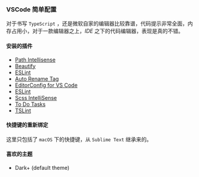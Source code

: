 ### VSCode 简单配置

对于书写 `TypeScript` ，还是微软自家的编辑器比较靠谱，代码提示非常全面，内存占用小，对于一款编辑器之上，*IDE* 之下的代码编辑器，表现是真的不错。

#### 安装的插件

- [Path Intellisense][2]
- [Beautify][3]
- [ESLint][5]
- [Auto Rename Tag][7]
- [EditorConfig for VS Code][8]
- [ESLint][9]
- [Scss IntelliSense][14]
- [To Do Tasks][16]
- [TSLint][17]

#### 快捷键的重新绑定

这里只包括了 `macOS` 下的快捷键，从 `Sublime Text` 继承来的。

#### 喜欢的主题

- Dark+ (default theme)

[2]: https://github.com/ChristianKohler/PathIntellisense
[3]: https://github.com/HookyQR/VSCodeBeautify
[5]: https://github.com/Microsoft/vscode-eslint
[7]: https://github.com/formulahendry/vscode-auto-rename-tag
[8]: https://github.com/editorconfig/editorconfig-vscode
[9]: https://github.com/Microsoft/vscode-eslint
[14]: https://github.com/mrmlnc/vscode-scss
[16]: https://github.com/sandy081/vscode-todotasks
[17]: https://github.com/Microsoft/vscode-tslint

